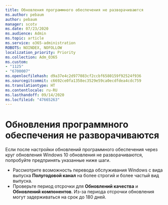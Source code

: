 ```yaml
---
title: Обновления программного обеспечения не разворачиваются
ms.author: pebaum
author: pebaum
manager: scotv
ms.date: 07/23/2020
ms.audience: Admin
ms.topic: article
ms.service: o365-administration
ROBOTS: NOINDEX, NOFOLLOW
localization_priority: Priority
ms.collection: Adm_O365
ms.custom:
- "1125"
- "6700007"
ms.openlocfilehash: d9a37e4c2d977083cf2ccbf6580159f92524f936
ms.sourcegitcommit: c6692ce0fa1358ec3529e59ca0ecdfdea4cdc759
ms.translationtype: HT
ms.contentlocale: ru-RU
ms.lasthandoff: 09/14/2020
ms.locfileid: "47665263"
---
```

# <a name="software-updates-are-not-being-deployed"></a>Обновления программного обеспечения не разворачиваются

Если после настройки обновлений программного обеспечения через круг обновления Windows 10 обновления не разворачиваются, попробуйте предпринять указанные ниже шаги.  

- Рассмотрите возможность перевода обслуживания Windows с вида выпуска **Полугодовой канал**  на более строгий и более частый вид выпуска.
- Проверьте период отсрочки для  **Обновлений качества**  и  **Обновлений компонентов**. Из-за периода отсрочки обновления могут задерживаться на срок до 180 дней.